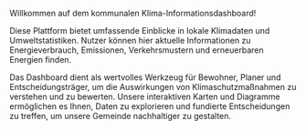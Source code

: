 Willkommen auf dem kommunalen Klima-Informationsdashboard! 

Diese Plattform bietet umfassende Einblicke in lokale Klimadaten und Umweltstatistiken. Nutzer können hier aktuelle Informationen zu Energieverbrauch, Emissionen, Verkehrsmustern und erneuerbaren Energien finden. 

Das Dashboard dient als wertvolles Werkzeug für Bewohner, Planer und Entscheidungsträger, um die Auswirkungen von Klimaschutzmaßnahmen zu verstehen und zu bewerten. Unsere interaktiven Karten und Diagramme ermöglichen es Ihnen, Daten zu explorieren und fundierte Entscheidungen zu treffen, um unsere Gemeinde nachhaltiger zu gestalten.

